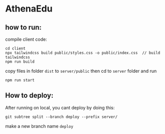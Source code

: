 # AthenaEdu

## how to run:

compile client code:

```
cd client
npx tailwindcss build public/styles.css -o public/index.css  // build tailwindcss
npm run build
```

copy files in folder `dist` to `server/public`
then cd to `server` folder and run

```
npm run start
```

## How to deploy:

After running on local, you cant deploy by doing this:

```
git subtree split --branch deploy --prefix server/
```

make a new branch name `deploy`
